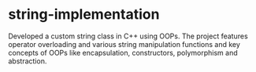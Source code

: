 # string-implementation
Developed a custom string class in C++ using OOPs. The project features operator overloading and various string manipulation functions and key concepts of OOPs like encapsulation, constructors, polymorphism and abstraction.
